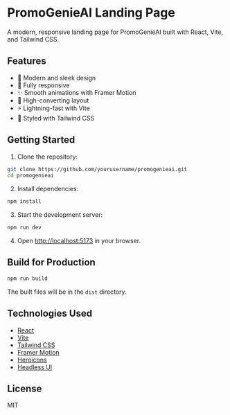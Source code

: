 # PromoGenieAI Landing Page

A modern, responsive landing page for PromoGenieAI built with React, Vite, and Tailwind CSS.

## Features

- 🎨 Modern and sleek design
- 📱 Fully responsive
- ✨ Smooth animations with Framer Motion
- 🎯 High-converting layout
- ⚡ Lightning-fast with Vite
- 🎨 Styled with Tailwind CSS

## Getting Started

1. Clone the repository:
```bash
git clone https://github.com/yourusername/promogenieai.git
cd promogenieai
```

2. Install dependencies:
```bash
npm install
```

3. Start the development server:
```bash
npm run dev
```

4. Open [http://localhost:5173](http://localhost:5173) in your browser.

## Build for Production

```bash
npm run build
```

The built files will be in the `dist` directory.

## Technologies Used

- [React](https://reactjs.org/)
- [Vite](https://vitejs.dev/)
- [Tailwind CSS](https://tailwindcss.com/)
- [Framer Motion](https://www.framer.com/motion/)
- [Heroicons](https://heroicons.com/)
- [Headless UI](https://headlessui.dev/)

## License

MIT
